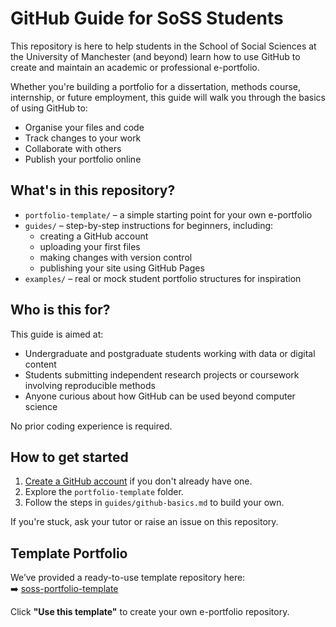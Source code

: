 # GitHub Guide for SoSS Students

This repository is here to help students in the School of Social Sciences at the University of Manchester (and beyond) learn how to use GitHub to create and maintain an academic or professional e-portfolio.

Whether you're building a portfolio for a dissertation, methods course, internship, or future employment, this guide will walk you through the basics of using GitHub to:

- Organise your files and code
- Track changes to your work
- Collaborate with others
- Publish your portfolio online

## What's in this repository?

- `portfolio-template/` – a simple starting point for your own e-portfolio
- `guides/` – step-by-step instructions for beginners, including:
  - creating a GitHub account
  - uploading your first files
  - making changes with version control
  - publishing your site using GitHub Pages
- `examples/` – real or mock student portfolio structures for inspiration

## Who is this for?

This guide is aimed at:
- Undergraduate and postgraduate students working with data or digital content
- Students submitting independent research projects or coursework involving reproducible methods
- Anyone curious about how GitHub can be used beyond computer science

No prior coding experience is required.

## How to get started

1. [Create a GitHub account](https://github.com/join) if you don't already have one.
2. Explore the `portfolio-template` folder.
3. Follow the steps in `guides/github-basics.md` to build your own.

If you're stuck, ask your tutor or raise an issue on this repository.

## Template Portfolio

We’ve provided a ready-to-use template repository here:  
➡️ [soss-portfolio-template](https://github.com/SoSS-UoM/soss-portfolio-template)

Click **"Use this template"** to create your own e-portfolio repository.
